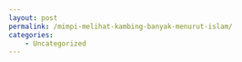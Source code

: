 ```yaml
---
layout: post
permalink: /mimpi-melihat-kambing-banyak-menurut-islam/
categories:
    - Uncategorized
---
```


